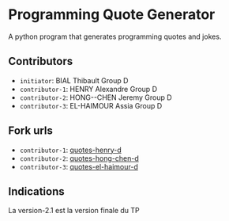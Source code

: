 # Programming Quote Generator

A python program that generates programming quotes and jokes.

## Contributors
- `initiator`: BIAL Thibault Group D
- `contributor-1`: HENRY Alexandre Group D
- `contributor-2`: HONG--CHEN Jeremy Group D
- `contributor-3`: EL-HAIMOUR Assia Group D

## Fork urls
- `contributor-1`: [quotes-henry-d](https://github.com/Alex9368/quotes-henry-d)
- `contributor-2`: [quotes-hong-chen-d](https://github.com/JeremyHCi/quotes-hong-chen-d)
- `contributor-3`: [quotes-el-haimour-d](https://github.com/AssiaELH/quotes-el-haimour-d)

## Indications 

La version-2.1 est la version finale du TP
